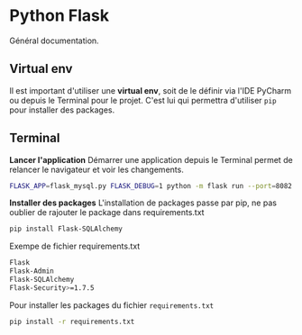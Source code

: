 <!-- TITLE: Flask -->
<!-- SUBTITLE: A quick summary of Flask -->

# Python Flask
Général documentation.

## Virtual env
Il est important d'utiliser une **virtual env**, soit de le définir via l'IDE PyCharm ou depuis le Terminal pour le projet. C'est lui qui permettra d'utiliser `pip` pour installer des packages.

## Terminal
**Lancer l'application**
Démarrer une application depuis le Terminal permet de relancer le navigateur et voir les changements.

```sh
FLASK_APP=flask_mysql.py FLASK_DEBUG=1 python -m flask run --port=8082
```

**Installer des packages**
L'installation de packages passe par pip, ne pas oublier de rajouter le package dans requirements.txt

```sh
pip install Flask-SQLAlchemy
```


Exempe de fichier requirements.txt

```sh
Flask
Flask-Admin
Flask-SQLAlchemy
Flask-Security>=1.7.5
```

Pour installer les packages du fichier `requirements.txt`


```sh
pip install -r requirements.txt 
```
